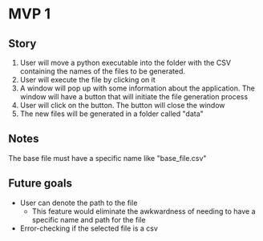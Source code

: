 # MVP 1
## Story
1. User will move a python executable into the folder with the CSV containing the 
names of the files to be generated. 
2. User will execute the file by clicking on it
3. A window will pop up with some information about the application. The window 
will have a button that will initiate the file generation process
4. User will click on the button. The button will close the window
5. The new files will be generated in a folder called "data"

## Notes
The base file must have a specific name like "base_file.csv"

## Future goals
* User can denote the path to the file 
    * This feature would eliminate the awkwardness of needing to have a specific 
    name and path for the file
* Error-checking if the selected file is a csv
